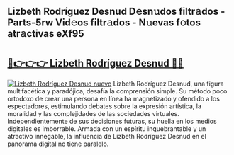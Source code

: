 ## Lizbeth Rodríguez Desnud D𝚎sn𝚞dos filtr𝚊dos - Parts-5rw Vid𝚎os filtr𝚊dos - N𝚞evas f𝚘tos atr𝚊ctivas eXf95

# <h2><a href="http://mb8zfz8.tromn.icu/?c=Lizbeth+Rodr%c3%adguez+Desnud">🔗👉👉👉 Lizbeth Rodríguez Desnud 🔗🔗</a></h2>

[![Lizbeth Rodríguez Desnud nuevo](https://i.imgur.com/pEAQMta.gif)](http://mb8zfz8.tromn.icu/?c=Lizbeth+Rodr%c3%adguez+Desnud)
Lizbeth Rodríguez Desnud, una figura multifacética y paradójica, desafía la comprensión simple. Su método poco ortodoxo de crear una persona en línea ha magnetizado y ofendido a los espectadores, estimulando debates sobre la expresión artística, la moralidad y las complejidades de las sociedades virtuales. Independientemente de sus decisiones futuras, su huella en los medios digitales es imborrable. Armada con un espíritu inquebrantable y un atractivo innegable, la influencia de Lizbeth Rodríguez Desnud en el panorama digital no tiene paralelo.
